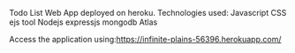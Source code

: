 Todo List Web App deployed on heroku.
Technologies used:
Javascript
CSS
ejs tool
Nodejs
expressjs
mongodb Atlas

Access the application using:https://infinite-plains-56396.herokuapp.com/
